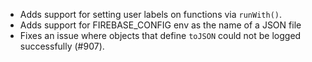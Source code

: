 - Adds support for setting user labels on functions via `runWith()`.
- Adds support for FIREBASE_CONFIG env as the name of a JSON file
- Fixes an issue where objects that define `toJSON` could not be logged successfully (#907).
